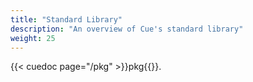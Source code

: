 ```yaml
---
title: "Standard Library"
description: "An overview of Cue's standard library"
weight: 25
---
```


{{< cuedoc page="/pkg" >}}pkg{{</cuedoc>}}.
